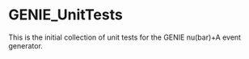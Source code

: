# GENIE_UnitTests

This is the initial collection of unit tests for the GENIE nu(bar)+A event generator.

